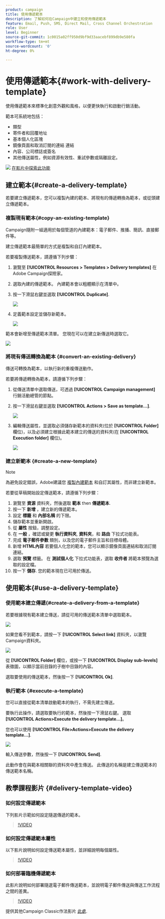```yaml
---
product: campaign
title: 使用傳遞範本
description: 了解如何在Campaign中建立和使用傳遞範本
feature: Email, Push, SMS, Direct Mail, Cross Channel Orchestration
role: User
level: Beginner
source-git-commit: 1c0015a02ff950d9bf9d33aacebf899db9e580fa
workflow-type: tm+mt
source-wordcount: '0'
ht-degree: 0%

---
```


# 使用傳遞範本{#work-with-delivery-template}

使用傳遞範本來標準化創意外觀和風格，以便更快執行和啟動行銷活動。

範本可系統地包括：

* 類型
* 寄件者和回覆地址
* 基本個人化區塊
* 鏡像頁面和取消訂閱的連結 連結
* 內容、公司標誌或簽名
* 其他傳送屬性，例如資源有效性、重試參數或隔離設定。

![](assets/do-not-localize/how-to-video.png) [在影片中探索此功能](#delivery-template-video)


## 建立範本{#create-a-delivery-template}

若要建立傳遞範本，您可以複製內建的範本、將現有的傳遞轉換為範本，或從頭建立傳遞範本。

### 複製現有範本{#copy-an-existing-template}

Campaign隨附一組適用於每個管道的內建範本：電子郵件、推播、簡訊、直接郵件等。

建立傳遞範本最簡單的方式是複製和自訂內建範本。

若要複製傳送範本，請遵循下列步驟：

1. 瀏覽至 **[!UICONTROL Resources > Templates > Delivery templates]** 在Adobe Campaign探險家。
1. 選取內建的傳遞範本。 內建範本會以粗體顯示在清單中。
1. 按一下滑鼠右鍵並選取 **[!UICONTROL Duplicate]**.

   ![](assets/duplicate-built-in-template.png)

1. 定義範本設定並儲存新範本。

   ![](assets/delivery-template-new.png)

範本會新增至傳遞範本清單。 您現在可以在建立新傳送時選取它。

![](assets/select-the-new-template.png)

### 將現有傳送轉換為範本 {#convert-an-existing-delivery}

傳送可轉換為範本，以執行新的重複傳送動作。

若要將傳遞轉換為範本，請遵循下列步驟：

1. 從傳送清單中選取傳送，可透過 **[!UICONTROL Campaign management]** 行銷活動總管的節點。

1. 按一下滑鼠右鍵並選取 **[!UICONTROL Actions > Save as template...]**.

   ![](assets/save-as-template.png)

1. 編輯傳送屬性，並選取必須儲存新範本的資料夾(位於 **[!UICONTROL Folder]** 欄位)，以及必須建立根據此範本建立的傳送的資料夾(在 **[!UICONTROL Execution folder]** 欄位)。

   ![](assets/template-select-folders.png)

### 建立新範本 {#create-a-new-template}

>[!NOTE]
>
>為避免設定錯誤，Adobe建議您 [複製內建範本](#copy-an-existing-template) 和自訂其屬性，而非建立新範本。

若要從草稿開始設定傳送範本，請遵循下列步驟：

1. 瀏覽至 **資源** 資料夾，然後選取 **範本** then **傳遞範本**.
1. 按一下 **新增** ，建立新的傳遞範本。
1. 設定 **標籤** 和 **內部名稱** 的下限。
1. 儲存範本並重新開啟。
1. 從 **屬性** 按鈕，調整設定。
1. 在 **一般** ，確認或變更 **執行資料夾**, **資料夾**，和 **路由** 下拉式功能表。
1. 完成 **電子郵件參數** 類別，以及您的電子郵件主旨和目標母體。
1. 新增 **HTML內容** 若要個人化您的範本，您可以顯示鏡像頁面連結和取消訂閱連結。
1. 選取 **預覽** 標籤。 在 **測試個人化** 下拉式功能表，選取 **收件者** 將範本預覽為選取的設定檔。
1. 按一下 **儲存**. 您的範本現在已可用於傳送。


## 使用範本{#use-a-delivery-template}

### 使用範本建立傳遞{#create-a-delivery-from-a-template}

若要根據現有範本建立傳送，請從可用的傳送範本清單中選取範本。

![](assets/select-the-new-template.png)

如果您看不到範本，請按一下 **[!UICONTROL Select link]** 資料夾，以瀏覽Campaign資料夾。

![](assets/browse-templates.png)

從 **[!UICONTROL Folder]** 欄位，或按一下 **[!UICONTROL Display sub-levels]** 表徵圖，以顯示當前目錄的子樹中目錄的內容。

選取要使用的傳送範本，然後按一下 **[!UICONTROL Ok]**.

### 執行範本 {#execute-a-template}

您可以直接從範本清單啟動範本的執行，不需先建立傳送。

要執行此操作，請選取要執行的範本，然後按一下滑鼠右鍵。 選取 **[!UICONTROL Actions>Execute the delivery template...]**。

您也可以使用 **[!UICONTROL File>Actions>Execute the delivery template...]**.

![](assets/execute-delivery-template.png)

輸入傳送參數，然後按一下 **[!UICONTROL Send]**.

此動作會在與範本相關聯的資料夾中產生傳送。 此傳送的名稱是建立傳送範本的傳送範本名稱。


## 教學課程影片 {#delivery-template-video}

### 如何設定傳遞範本

下列影片示範如何設定隨選傳遞的範本。

>[!VIDEO](https://video.tv.adobe.com/v/342082?quality=12)

### 如何設定傳遞範本屬性

以下影片說明如何設定傳送範本屬性，並詳細說明每個屬性。

>[!VIDEO](https://video.tv.adobe.com/v/338969?quality=12)

### 如何部署臨機傳遞範本

此影片說明如何部署隨選電子郵件傳送範本，並說明電子郵件傳送與傳送工作流程之間的差異。

>[!VIDEO](https://video.tv.adobe.com/v/338965?quality=12)

提供其他Campaign Classic作法影片 [此處](https://experienceleague.adobe.com/docs/campaign-classic-learn/tutorials/overview.html?lang=zh-Hant).
